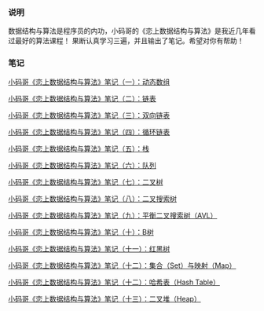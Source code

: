 ### 说明
数据结构与算法是程序员的内功，小码哥的《恋上数据结构与算法》是我近几年看过最好的算法课程！
果断认真学习三遍，并且输出了笔记。希望对你有帮助！

### 笔记
[小码哥《恋上数据结构与算法》笔记（一）：动态数组](https://juejin.im/post/5df740526fb9a0164423d976)

[小码哥《恋上数据结构与算法》笔记（二）：链表](https://juejin.im/post/5df98c92e51d455836159eef)

[小码哥《恋上数据结构与算法》笔记（三）：双向链表](https://juejin.im/post/5df9c8256fb9a016214cd3de)

[小码哥《恋上数据结构与算法》笔记（四）：循环链表](https://juejin.im/post/5dfad5936fb9a0160b6381df)

[小码哥《恋上数据结构与算法》笔记（五）：栈](https://juejin.im/post/5dfb12fd518825122e0a85bd)

[小码哥《恋上数据结构与算法》笔记（六）：队列](https://juejin.im/post/5dfb1fc4e51d4557f26e601b)

[小码哥《恋上数据结构与算法》笔记（七）：二叉树](https://juejin.im/post/5dfb4f07f265da33985632f9)

[小码哥《恋上数据结构与算法》笔记（八）：二叉搜索树](https://juejin.im/post/5dfc735ee51d45582d3405de)

[小码哥《恋上数据结构与算法》笔记（九）：平衡二叉搜索树（AVL）](https://juejin.im/post/5e057217f265da33d912ecfe)

[小码哥《恋上数据结构与算法》笔记（十）：B树](https://juejin.im/post/5e0aedb8f265da5d5e2419a1)

[小码哥《恋上数据结构与算法》笔记（十一）：红黑树](https://juejin.im/post/5e0da754f265da5d2202025a)

[小码哥《恋上数据结构与算法》笔记（十二）：集合（Set）与映射（Map）](https://juejin.im/post/5e4d48e2e51d4526c80e987b)

[小码哥《恋上数据结构与算法》笔记（十二）：哈希表（Hash Table）](https://juejin.im/post/5e53d8616fb9a07c820fa9fa)

[小码哥《恋上数据结构与算法》笔记（十三）：二叉堆（Heap）](https://juejin.im/post/5e650cfb6fb9a07cb96afbe7)

